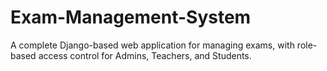 # Exam-Management-System
A complete Django-based web application for managing exams, with role-based access control for Admins, Teachers, and Students.
